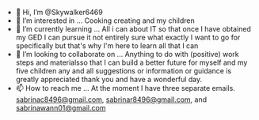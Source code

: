 - 👋 Hi, I’m @Skywalker6469
- 👀 I’m interested in ... Cooking creating and my children
- 🌱 I’m currently learning ... All i can about IT so that once I have obtained my GED I can pursue it not entirely sure what exactly I want to go for specifically but that's why I'm here to learn all that I can
- 💞️ I’m looking to collaborate on ... Anything to do with (positive) work steps and materialsso that I can build a better future for myself and my five children any and all suggestions or information or guidance is greatly appreciated thank you and have a wonderful day.
- 📫 How to reach me ... At the moment I have three separate emails. sabrinac8496@gmail.com, sabrinar8496@gmail.com, and sabrinawann01@gmail.com

<!---
Skywalker6469/Skywalker6469 is a ✨ special ✨ repository because its `README.md` (this file) appears on your GitHub profile.
You can click the Preview link to take a look at your changes.
--->
